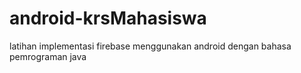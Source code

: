 # android-krsMahasiswa
latihan implementasi firebase menggunakan android dengan bahasa pemrograman java
